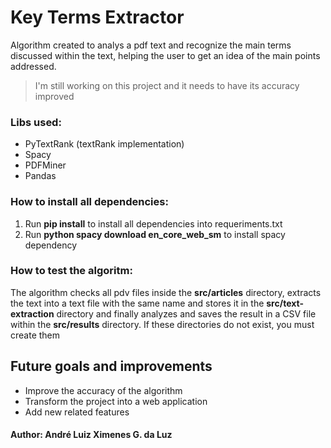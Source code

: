 # Key Terms Extractor


Algorithm created to  analys a pdf text and recognize the main terms discussed within the text, helping the user to get an idea of the main points addressed.
> I'm still working on this project and it needs to have its accuracy
> improved

### Libs used:

 - PyTextRank (textRank implementation)
 - Spacy
 - PDFMiner
 - Pandas

### How to install all dependencies:

 1. Run **pip install** to install all dependencies into requeriments.txt
 2. Run **python spacy download en_core_web_sm** to install spacy dependency

 
### How to test the algoritm:

The algorithm checks all pdv files inside the **src/articles** directory, extracts the text into a text file with the same name and stores it in the **src/text-extraction** directory and finally analyzes and saves the result in a CSV file within the **src/results** directory.
If these directories do not exist, you must create them

## Future goals and improvements

 - Improve the accuracy of the algorithm
 - Transform the project into a web application
 - Add new related features

 

#### Author: André Luiz Ximenes G. da Luz
